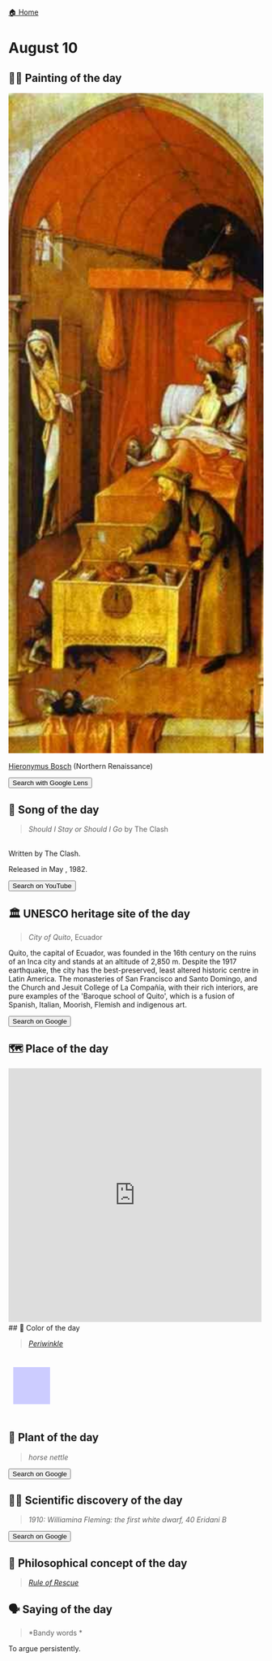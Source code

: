
[🏠 Home](../../index.md)

# August 10

## 🧑‍🎨 Painting of the day

<img width="600" src="../img/Hieronymus_Bosch_2.jpg">

[Hieronymus Bosch](http://en.wikipedia.org/wiki/Hieronymus_Bosch) (Northern Renaissance)

<button class="btn btn-success"
onclick=" window.open('https://lens.google.com/uploadbyurl?url=https://iretes.github.io/one-a-day/data/img/Hieronymus_Bosch_2.jpg','_blank')">
Search with Google Lens
</button>

## 🎼 Song of the day

> *Should I Stay or Should I Go*
by The Clash

<br />Written by The Clash.

Released in May , 1982.

<button class="btn btn-success"
onclick=" window.open('http://www.youtube.com/search?q=Should I Stay or Should I Go by The Clash','_blank')">
Search on YouTube
</button>

## 🏛️ UNESCO heritage site of the day

> *City of Quito*, Ecuador

<p>Quito, the capital of Ecuador, was founded in the 16th century on the ruins of an Inca city and stands at an altitude of 2,850 m. Despite the 1917 earthquake, the city has the best-preserved, least altered historic centre in Latin America. The monasteries of San Francisco and Santo Domingo, and the Church and Jesuit College of La Compañía, with their rich interiors, are pure examples of the 'Baroque school of Quito', which is a fusion of Spanish, Italian, Moorish, Flemish and indigenous art.</p>

<button class="btn btn-success"
onclick=" window.open('http://www.google.com/search?q=City of Quito','_blank')">
Search on Google
</button>

## 🗺️ Place of the day

<iframe
src="https://www.mapcrunch.com"
name="mapcrunch"
width="500"
height="500"
allowTransparency="true"
scrolling="no"
frameborder="0"
>
</iframe>
## 🎨 Color of the day

> *[Periwinkle](https://en.wikipedia.org/wiki/Periwinkle_(color))*

<div style="color:#CCCCFF; font-size: 100px;">&#9632;</div>

## 🌿 Plant of the day

> *horse nettle*

<button class="btn btn-success"
onclick=" window.open('http://www.google.com/search?q=horse nettle','_blank')">
Search on Google
</button>

## 🧑‍🔬 Scientific discovery of the day

> *1910: Williamina Fleming: the first white dwarf, 40 Eridani B*

<button class="btn btn-success"
onclick=" window.open('http://www.google.com/search?q=1910: Williamina Fleming: the first white dwarf, 40 Eridani B','_blank')">
Search on Google
</button>

## 💭 Philosophical concept of the day

> *[Rule of Rescue](https://en.wikipedia.org/wiki/Rule_of_Rescue)*

## 🗣️ Saying of the day

> *Bandy words *

To
argue persistently.
